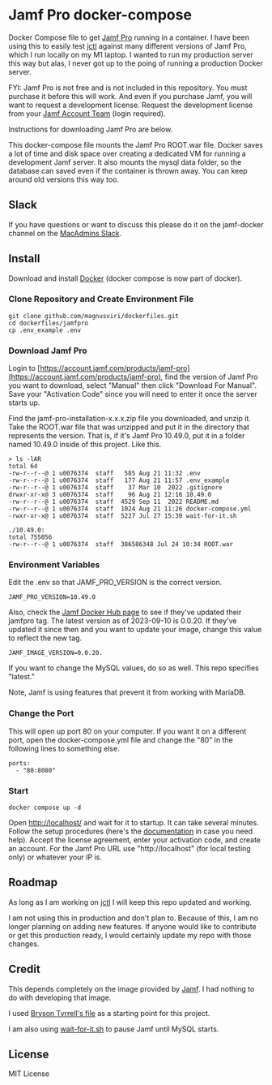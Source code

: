 # Jamf Pro docker-compose

Docker Compose file to get [Jamf Pro](https://www.jamf.com/) running in a container. I have been using this to easily test [jctl](https://github.com/univ-of-utah-marriott-library-apple/jctl) against many different versions of Jamf Pro, which I run locally on my M1 laptop. I wanted to run my production server this way but alas, I never got up to the poing of running a production Docker server.

FYI: Jamf Pro is not free and is not included in this repository. You must purchase it before this will work. And even if you purchase Jamf, you will want to request a development license. Request the development license from your [Jamf Account Team](https://account.jamf.com/account-team) (login required).

Instructions for downloading Jamf Pro are below.

This docker-compose file mounts the Jamf Pro ROOT.war file. Docker saves a lot of time and disk space over creating a dedicated VM for running a development Jamf server. It also mounts the mysql data folder, so the database can saved even if the container is thrown away. You can keep around old versions this way too.

## Slack

If you have questions or want to discuss this please do it on the jamf-docker channel on the [MacAdmins Slack](https://www.macadmins.org/).

## Install

Download and install [Docker](https://www.docker.com/get-started) (docker compose is now part of docker).

### Clone Repository and Create Environment File

```
git clone github.com/magnusviri/dockerfiles.git
cd dockerfiles/jamfpro
cp .env_example .env
```

### Download Jamf Pro

Login to [https://account.jamf.com/products/jamf-pro](https://account.jamf.com/products/jamf-pro), find the version of Jamf Pro you want to download, select "Manual" then click "Download For Manual". Save your "Activation Code" since you will need to enter it once the server starts up.

Find the jamf-pro-installation-x.x.x.zip file you downloaded, and unzip it. Take the ROOT.war file that was unzipped and put it in the directory that represents the version. That is, if it's Jamf Pro 10.49.0, put it in a folder named 10.49.0 inside of this project. Like this.

```
> ls -lAR
total 64
-rw-r--r--@ 1 u0076374  staff   585 Aug 21 11:32 .env
-rw-r--r--@ 1 u0076374  staff   177 Aug 21 11:57 .env_example
-rw-r--r--@ 1 u0076374  staff    37 Mar 10  2022 .gitignore
drwxr-xr-x@ 3 u0076374  staff    96 Aug 21 12:16 10.49.0
-rw-r--r--@ 1 u0076374  staff  4529 Sep 11  2022 README.md
-rw-r--r--@ 1 u0076374  staff  1024 Aug 21 11:26 docker-compose.yml
-rwxr-xr-x@ 1 u0076374  staff  5227 Jul 27 15:30 wait-for-it.sh

./10.49.0:
total 755056
-rw-r--r--@ 1 u0076374  staff  386586348 Jul 24 10:34 ROOT.war
```

### Environment Variables

Edit the .env so that JAMF_PRO_VERSION is the correct version.

	JAMF_PRO_VERSION=10.49.0

Also, check the [Jamf Docker Hub page](https://hub.docker.com/r/jamf/jamfpro/tags) to see if they've updated their jamfpro tag. The latest version as of 2023-09-10 is 0.0.20. If they've updated it since then and you want to update your image, change this value to reflect the new tag.

	JAMF_IMAGE_VERSION=0.0.20.

If you want to change the MySQL values, do so as well. This repo specifies "latest."

Note, Jamf is using features that prevent it from working with MariaDB.

### Change the Port

This will open up port 80 on your computer. If you want it on a different port, open the docker-compose.yml file and change the "80" in the following lines to something else.

```
ports:
  - "80:8080"
```

### Start

```
docker compose up -d
```

Open [http://localhost/](http://localhost/) and wait for it to startup. It can take several minutes. Follow the setup procedures (here's the [documentation](https://www.jamf.com/resources/product-documentation/) in case you need help). Accept the license agreement, enter your activation code, and create an account. For the Jamf Pro URL use "http://localhost" (for local testing only) or whatever your IP is.

## Roadmap

As long as I am working on [jctl](https://github.com/univ-of-utah-marriott-library-apple/jctl) I will keep this repo updated and working.

I am not using this in production and don't plan to. Because of this, I am no longer planning on adding new features. If anyone would like to contribute or get this production ready, I would certainly update my repo with those changes.

## Credit

This depends completely on the image provided by [Jamf](https://github.com/jamf/jamfpro). I had nothing to do with developing that image.

I used [Bryson Tyrrell's file](https://gist.github.com/brysontyrrell/95c9492f02a691b3f976830557f6d4ed) as a starting point for this project.

I am also using [wait-for-it.sh](https://github.com/vishnubob/wait-for-it/blob/81b1373f17855a4dc21156cfe1694c31d7d1792e/wait-for-it.sh) to pause Jamf until MySQL starts.

## License

MIT License
